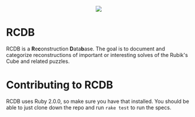 <p align="center">
  <img src="https://raw.github.com/justinj/reconstruction-database/master/public/images/logo.png">
</p>

RCDB
====

RCDB is a <b>R</b>e<b>c</b>onstruction <b>D</b>ata<b>b</b>ase.
The goal is to document and categorize reconstructions of important or interesting solves of the Rubik's Cube and related puzzles.

Contributing to RCDB
====================

RCDB uses Ruby 2.0.0, so make sure you have that installed.
You should be able to just clone down the repo and run `rake test` to run the specs.
